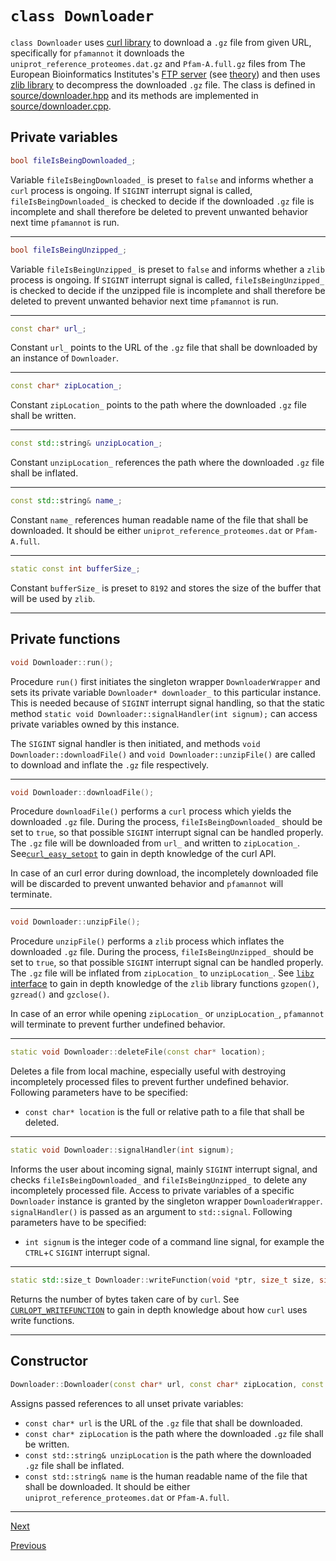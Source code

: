 [//]: # (pfamannot)
[//]: # (Protein Family Annotator)
[//]: # ()
[//]: # (docs/development/downloader.md)
[//]: # (Copyright © 2020 Jan Hamalčík)
[//]: # ()
[//]: # (Programmer's documentation of Downloader class)
[//]: # ()

# `class Downloader`

`class Downloader` uses [curl library](https://curl.haxx.se) to download
a `.gz` file from given URL, specifically for `pfamannot` it downloads
the `uniprot_reference_proteomes.dat.gz` and `Pfam-A.full.gz` files from
The European Bioinformatics Institutes's
[FTP server](ftp://ftp.ebi.ac.uk/pub/databases/Pfam/current_release) (see
[theory](../user/theory.md)) and then uses
[zlib library](https://www.zlib.net) to decompress the downloaded `.gz`
file.
The class is defined in [source/downloader.hpp](../../source/downloader.hpp)
and its methods are implemented in
[source/downloader.cpp](../../source/downloader.cpp).

## Private variables

```cpp
bool fileIsBeingDownloaded_;
```

Variable `fileIsBeingDownloaded_` is preset to `false` and informs
whether a `curl` process is ongoing.
If `SIGINT` interrupt signal is called, `fileIsBeingDownloaded_` is
checked to decide if the downloaded `.gz` file is incomplete and shall
therefore be deleted to prevent unwanted behavior next time `pfamannot`
is run.

---

```cpp
bool fileIsBeingUnzipped_;
```

Variable `fileIsBeingUnzipped_` is preset to `false` and informs whether
a `zlib` process is ongoing.
If `SIGINT` interrupt signal is called, `fileIsBeingUnzipped_` is checked
to decide if the unzipped file is incomplete and shall therefore be
deleted to prevent unwanted behavior next time `pfamannot` is run.

---

```cpp
const char* url_;
```

Constant `url_` points to the URL of the `.gz` file that shall be
downloaded by an instance of `Downloader`.

---

```cpp
const char* zipLocation_;
```

Constant `zipLocation_` points to the path where the downloaded `.gz`
file shall be written.

---

```cpp
const std::string& unzipLocation_;
```

Constant `unzipLocation_` references the path where the downloaded `.gz`
file shall be inflated.

---

```cpp
const std::string& name_;
```

Constant `name_` references human readable name of the file that shall be
downloaded.
It should be either `uniprot_reference_proteomes.dat` or `Pfam-A.full`.

---

```cpp
static const int bufferSize_;
```

Constant `bufferSize_` is preset to `8192` and stores the size of the
buffer that will be used by `zlib`.

---

## Private functions

```cpp
void Downloader::run();
```

Procedure `run()` first initiates the singleton wrapper
`DownloaderWrapper` and sets its private variable
`Downloader* downloader_` to this particular instance.
This is needed because of `SIGINT` interrupt signal handling, so that
the static method `static void Downloader::signalHandler(int signum);`
can access private variables owned by this instance.

The `SIGINT` signal handler is then initiated, and methods
`void Downloader::downloadFile()` and `void Downloader::unzipFile()` are
called to download and inflate the `.gz` file respectively.

---

```cpp
void Downloader::downloadFile();
```

Procedure `downloadFile()` performs a `curl` process which yields the
downloaded `.gz` file.
During the process, `fileIsBeingDownloaded_` should be set to `true`, so
that possible `SIGINT` interrupt signal can be handled properly.
The `.gz` file will be downloaded from `url_` and written to
`zipLocation_`.
See[`curl_easy_setopt`](https://curl.haxx.se/libcurl/c/curl_easy_setopt.html)
to gain in depth knowledge of the curl API.

In case of an curl error during download, the incompletely downloaded
file will be discarded to prevent unwanted behavior and `pfamannot` will
terminate.

---

```cpp
void Downloader::unzipFile();
```

Procedure `unzipFile()` performs a `zlib` process which inflates the
downloaded `.gz` file.
During the process, `fileIsBeingUnzipped_` should be set to `true`, so
that possible `SIGINT` interrupt signal can be handled properly.
The `.gz` file will be inflated from `zipLocation_` to `unzipLocation_`.
See [`libz` interface](https://refspecs.linuxbase.org/LSB_3.0.0/LSB-Core-generic/LSB-Core-generic/libzman.html)
to gain in depth knowledge of the `zlib` library functions `gzopen()`,
`gzread()` and `gzclose()`.

In case of an error while opening `zipLocation_` or `unzipLocation_`,
`pfamannot` will terminate to prevent further undefined behavior.

---

```cpp
static void Downloader::deleteFile(const char* location);
```

Deletes a file from local machine, especially useful with destroying
incompletely processed files to prevent further undefined behavior.
Following parameters have to be specified:

* `const char* location` is the full or relative path to a file that
shall be deleted.

---

```cpp
static void Downloader::signalHandler(int signum);
```

Informs the user about incoming signal, mainly `SIGINT` interrupt signal,
and checks `fileIsBeingDownloaded_` and `fileIsBeingUnzipped_` to delete
any incompletely processed file.
Access to private variables of a specific `Downloader` instance is
granted by the singleton wrapper `DownloaderWrapper`.
`signalHandler()` is passed as an argument to `std::signal`.
Following parameters have to be specified:

* `int signum` is the integer code of a command line signal, for example
the `CTRL`+`C` `SIGINT` interrupt signal.

---

```cpp
static std::size_t Downloader::writeFunction(void *ptr, size_t size, size_t nmemb, FILE *stream);
```

Returns the number of bytes taken care of by `curl`.
See [`CURLOPT_WRITEFUNCTION`](https://curl.haxx.se/libcurl/c/CURLOPT_WRITEFUNCTION.html)
to gain in depth knowledge about how `curl` uses write functions.

---

## Constructor

```cpp
Downloader::Downloader(const char* url, const char* zipLocation, const std::string& unzipLocation, const std::string& name);
```

Assigns passed references to all unset private variables:

* `const char* url` is the URL of the `.gz` file that shall be
downloaded.
* `const char* zipLocation` is the path where the downloaded `.gz` file
shall be written.
* `const std::string& unzipLocation` is the path where the downloaded
`.gz` file shall be inflated.
* `const std::string& name` is the human readable name of the file that
shall be downloaded.
It should be either `uniprot_reference_proteomes.dat` or `Pfam-A.full`.

---

[Next](downloaderWrapper.md)

[Previous](architecture.md)
